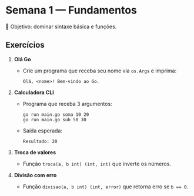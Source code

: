 # Semana 1 — Fundamentos

🎯 Objetivo: dominar sintaxe básica e funções.

## Exercícios

1. **Olá Go**
   - Crie um programa que receba seu nome via `os.Args` e imprima:
     ```
     Olá, <nome>! Bem-vindo ao Go.
     ```

2. **Calculadora CLI**
   - Programa que receba 3 argumentos:
     ```
     go run main.go soma 10 20
     go run main.go sub 50 30
     ```
   - Saída esperada:
     ```
     Resultado: 20
     ```

3. **Troca de valores**
   - Função `troca(a, b int) (int, int)` que inverte os números.

4. **Divisão com erro**
   - Função `divisao(a, b int) (int, error)` que retorna erro se `b == 0`.